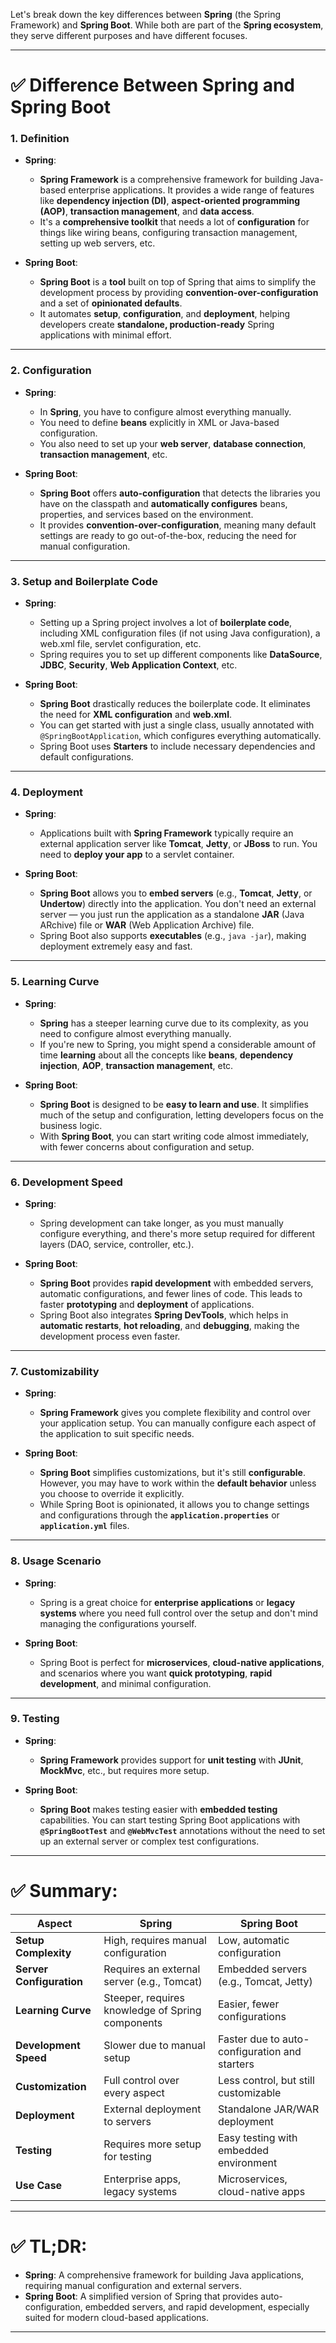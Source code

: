 Let's break down the key differences between **Spring** (the Spring Framework) and **Spring Boot**. While both are part of the **Spring ecosystem**, they serve different purposes and have different focuses.

---

# ✅ **Difference Between Spring and Spring Boot**

### 1. **Definition**

- **Spring**:
    - **Spring Framework** is a comprehensive framework for building Java-based enterprise applications. It provides a wide range of features like **dependency injection (DI)**, **aspect-oriented programming (AOP)**, **transaction management**, and **data access**.
    - It's a **comprehensive toolkit** that needs a lot of **configuration** for things like wiring beans, configuring transaction management, setting up web servers, etc.

- **Spring Boot**:
    - **Spring Boot** is a **tool** built on top of Spring that aims to simplify the development process by providing **convention-over-configuration** and a set of **opinionated defaults**.
    - It automates **setup**, **configuration**, and **deployment**, helping developers create **standalone, production-ready** Spring applications with minimal effort.

---

### 2. **Configuration**

- **Spring**:
    - In **Spring**, you have to configure almost everything manually.
    - You need to define **beans** explicitly in XML or Java-based configuration.
    - You also need to set up your **web server**, **database connection**, **transaction management**, etc.

- **Spring Boot**:
    - **Spring Boot** offers **auto-configuration** that detects the libraries you have on the classpath and **automatically configures** beans, properties, and services based on the environment.
    - It provides **convention-over-configuration**, meaning many default settings are ready to go out-of-the-box, reducing the need for manual configuration.

---

### 3. **Setup and Boilerplate Code**

- **Spring**:
    - Setting up a Spring project involves a lot of **boilerplate code**, including XML configuration files (if not using Java configuration), a web.xml file, servlet configuration, etc.
    - Spring requires you to set up different components like **DataSource**, **JDBC**, **Security**, **Web Application Context**, etc.

- **Spring Boot**:
    - **Spring Boot** drastically reduces the boilerplate code. It eliminates the need for **XML configuration** and **web.xml**.
    - You can get started with just a single class, usually annotated with `@SpringBootApplication`, which configures everything automatically.
    - Spring Boot uses **Starters** to include necessary dependencies and default configurations.

---

### 4. **Deployment**

- **Spring**:
    - Applications built with **Spring Framework** typically require an external application server like **Tomcat**, **Jetty**, or **JBoss** to run. You need to **deploy your app** to a servlet container.

- **Spring Boot**:
    - **Spring Boot** allows you to **embed servers** (e.g., **Tomcat**, **Jetty**, or **Undertow**) directly into the application. You don't need an external server — you just run the application as a standalone **JAR** (Java ARchive) file or **WAR** (Web Application Archive) file.
    - Spring Boot also supports **executables** (e.g., `java -jar`), making deployment extremely easy and fast.

---

### 5. **Learning Curve**

- **Spring**:
    - **Spring** has a steeper learning curve due to its complexity, as you need to configure almost everything manually.
    - If you're new to Spring, you might spend a considerable amount of time **learning** about all the concepts like **beans**, **dependency injection**, **AOP**, **transaction management**, etc.

- **Spring Boot**:
    - **Spring Boot** is designed to be **easy to learn and use**. It simplifies much of the setup and configuration, letting developers focus on the business logic.
    - With **Spring Boot**, you can start writing code almost immediately, with fewer concerns about configuration and setup.

---

### 6. **Development Speed**

- **Spring**:
    - Spring development can take longer, as you must manually configure everything, and there's more setup required for different layers (DAO, service, controller, etc.).

- **Spring Boot**:
    - **Spring Boot** provides **rapid development** with embedded servers, automatic configurations, and fewer lines of code. This leads to faster **prototyping** and **deployment** of applications.
    - Spring Boot also integrates **Spring DevTools**, which helps in **automatic restarts**, **hot reloading**, and **debugging**, making the development process even faster.

---

### 7. **Customizability**

- **Spring**:
    - **Spring Framework** gives you complete flexibility and control over your application setup. You can manually configure each aspect of the application to suit specific needs.

- **Spring Boot**:
    - **Spring Boot** simplifies customizations, but it's still **configurable**. However, you may have to work within the **default behavior** unless you choose to override it explicitly.
    - While Spring Boot is opinionated, it allows you to change settings and configurations through the **`application.properties`** or **`application.yml`** files.

---

### 8. **Usage Scenario**

- **Spring**:
    - Spring is a great choice for **enterprise applications** or **legacy systems** where you need full control over the setup and don't mind managing the configurations yourself.

- **Spring Boot**:
    - Spring Boot is perfect for **microservices**, **cloud-native applications**, and scenarios where you want **quick prototyping**, **rapid development**, and minimal configuration.

---

### 9. **Testing**

- **Spring**:
    - **Spring Framework** provides support for **unit testing** with **JUnit**, **MockMvc**, etc., but requires more setup.

- **Spring Boot**:
    - **Spring Boot** makes testing easier with **embedded testing** capabilities. You can start testing Spring Boot applications with **`@SpringBootTest`** and **`@WebMvcTest`** annotations without the need to set up an external server or complex test configurations.

---

# ✅ **Summary:**

| **Aspect**               | **Spring**                                  | **Spring Boot**                             |
|--------------------------|---------------------------------------------|---------------------------------------------|
| **Setup Complexity**      | High, requires manual configuration        | Low, automatic configuration               |
| **Server Configuration**  | Requires an external server (e.g., Tomcat)  | Embedded servers (e.g., Tomcat, Jetty)     |
| **Learning Curve**        | Steeper, requires knowledge of Spring components | Easier, fewer configurations               |
| **Development Speed**     | Slower due to manual setup                 | Faster due to auto-configuration and starters |
| **Customization**         | Full control over every aspect             | Less control, but still customizable       |
| **Deployment**            | External deployment to servers             | Standalone JAR/WAR deployment              |
| **Testing**               | Requires more setup for testing            | Easy testing with embedded environment     |
| **Use Case**              | Enterprise apps, legacy systems            | Microservices, cloud-native apps           |

---

# ✅ **TL;DR**:

- **Spring**: A comprehensive framework for building Java applications, requiring manual configuration and external servers.
- **Spring Boot**: A simplified version of Spring that provides auto-configuration, embedded servers, and rapid development, especially suited for modern cloud-based applications.

---
